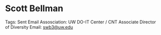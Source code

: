 # Scott Bellman

Tags: Sent Email
Assosciation: UW
DO-IT Center / CNT Associate Director of Diversity
Email: swb3@uw.edu